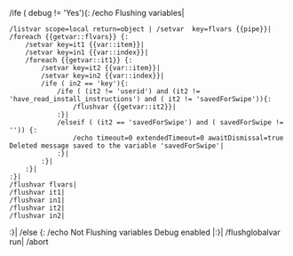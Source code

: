 /ife ( debug != 'Yes'){:
	/echo Flushing variables|

	/listvar scope=local return=object | /setvar  key=flvars {{pipe}}|
	/foreach {{getvar::flvars}} {:
		/setvar key=it1 {{var::item}}|
		/setvar key=in1 {{var::index}}|
		/foreach {{getvar::it1}} {:
			/setvar key=it2 {{var::item}}|
			/setvar key=in2 {{var::index}}|
			/ife ( in2 == 'key'){:
				/ife ( (it2 != 'userid') and (it2 != 'have_read_install_instructions') and ( it2 != 'savedForSwipe')){:
					/flushvar {{getvar::it2}}|
				:}|
				/elseif ( (it2 == 'savedForSwipe') and ( savedForSwipe != '')) {:
					/echo timeout=0 extendedTimeout=0 awaitDismissal=true Deleted message saved to the variable 'savedForSwipe'|
				:}|
			:}|
		:}|
	:}|
	/flushvar flvars|
	/flushvar it1|
	/flushvar in1|
	/flushvar it2|
	/flushvar in2|
:}|
/else {: /echo Not Flushing variables Debug enabled |:}|
/flushglobalvar run|
/abort
